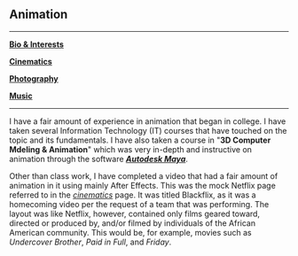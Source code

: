## Animation

---
[**Bio & Interests**](https://github.com/dretw25/AboutMe.git)

[**Cinematics**](Cinematics.md)

[**Photography**](Photography.md)

[**Music**](Music.md)

---
I have a fair amount of experience in animation that began in college. I have taken several Information Technology (IT) courses that have touched on the topic and its fundamentals. I have also taken a course in "**3D Computer Mdeling & Animation**" which was very in-depth and instructive on animation through the software [**_Autodesk Maya_**](https://www.autodesk.com/products/maya/overview).

Other than class work, I have completed a video that had a fair amount of animation in it using mainly After Effects. This was the mock Netflix page referred to in the [_cinematics_](Cinematics.md) page. It was titled Blackflix, as it was a homecoming video per the request of a team that was performing. The layout was like Netflix, however, contained only films geared toward, directed or produced by, and/or filmed by individuals of the African American community. This would be, for example, movies such as _Undercover Brother_, _Paid in Full_, and _Friday_.

